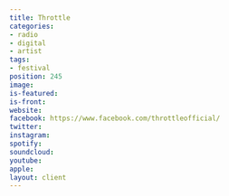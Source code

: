 ```yaml
---
title: Throttle
categories:
- radio
- digital
- artist
tags:
- festival
position: 245
image: 
is-featured: 
is-front: 
website: 
facebook: https://www.facebook.com/throttleofficial/
twitter: 
instagram: 
spotify: 
soundcloud: 
youtube: 
apple: 
layout: client
---
```


